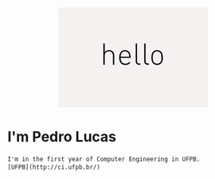 <div align="center">
<img src="https://github.com/JovemPedr0/JovemPedr0/blob/main/hello.gif" >
</div>

# I'm Pedro Lucas
    I'm in the first year of Computer Engineering in UFPB.
    [UFPB](http://ci.ufpb.br/)

